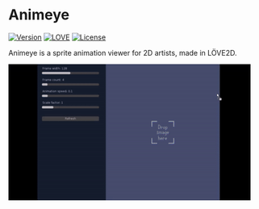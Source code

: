 # Animeye
[![Version](https://img.shields.io/badge/version-0.2-blue.svg)](https://github.com/srcnalt/Animeye/tree/master/Build)
[![LOVE](https://img.shields.io/badge/L%C3%96VE-0.10.2-ff69b4.svg)](http://love2d.org/)
[![License](http://img.shields.io/badge/Licence-MIT-brightgreen.svg)](LICENSE.md)

Animeye is a sprite animation viewer for 2D artists, made in LÖVE2D.

![alt text](https://raw.githubusercontent.com/srcnalt/Animeye/master/howto.gif)
